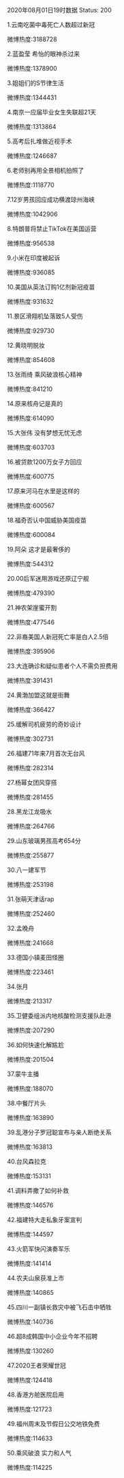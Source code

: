 2020年08月01日19时数据
Status: 200

1.云南吃菌中毒死亡人数超过新冠

微博热度:3188728

2.蓝盈莹 希怡的眼神杀过来

微博热度:1378900

3.姐姐们的S节律生活

微博热度:1344431

4.南京一应届毕业女生失联超21天

微博热度:1313864

5.高考后扎堆做近视手术

微博热度:1246687

6.老师别再用全景相机拍照了

微博热度:1118770

7.12岁男孩回应成功横渡琼州海峡

微博热度:1042906

8.特朗普将禁止TikTok在美国运营

微博热度:956538

9.小米在印度被起诉

微博热度:936085

10.美国从英法订购1亿剂新冠疫苗

微博热度:931632

11.景区滑翔机坠落致5人受伤

微博热度:929730

12.黄晓明脱妆

微博热度:854608

13.张雨绮 乘风破浪核心精神

微博热度:841210

14.原来核舟记是真的

微博热度:614090

15.大张伟 没有梦想无忧无虑

微博热度:603703

16.被贷款1200万女子方回应

微博热度:600775

17.原来河马在水里是这样的

微博热度:600567

18.福奇否认中国威胁美国疫苗

微博热度:600084

19.阿朵 这才是最奢侈的

微博热度:544312

20.00后军迷用游戏还原辽宁舰

微博热度:479390

21.神农架崖蜜开割

微博热度:477546

22.非裔美国人新冠死亡率是白人2.5倍

微博热度:395906

23.大连确诊和疑似患者个人不需负担费用

微博热度:391431

24.黄渤加盟这就是街舞

微博热度:366427

25.缓解司机疲劳的奇妙设计

微博热度:302731

26.福建71年来7月首次无台风

微博热度:282314

27.杨幂女团风穿搭

微博热度:281455

28.黑龙江龙吸水

微博热度:264766

29.山东玻璃男孩高考654分

微博热度:255877

30.八一建军节

微博热度:253198

31.张萌天津话rap

微博热度:252460

32.孟晚舟

微博热度:241668

33.德国小镇麦田怪圈

微博热度:223461

34.张月

微博热度:213317

35.卫健委组派内地核酸检测支援队赴港

微博热度:207290

36.如何快速化解尴尬

微博热度:201504

37.蒙牛主播

微博热度:188070

38.中餐厅片头

微博热度:163890

39.乱港分子罗冠聪宣布与亲人断绝关系

微博热度:163813

40.台风森拉克

微博热度:153131

41.调料弄撒了如何补救

微博热度:146576

42.福建特大走私象牙案宣判

微博热度:144597

43.火箭军快闪演奏军乐

微博热度:141414

44.农夫山泉获准上市

微博热度:140865

45.四川一副镇长救灾中被飞石击中牺牲

微博热度:140736

46.超8成韩国中小企业今年不招聘

微博热度:130260

47.2020王者荣耀世冠

微博热度:124418

48.香港方舱医院启用

微博热度:121723

49.福州周末及节假日公交地铁免费

微博热度:114633

50.乘风破浪 实力和人气

微博热度:114225


